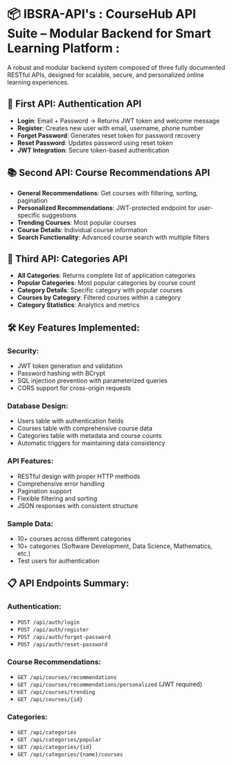# 📦 IBSRA-API's : CourseHub API Suite – Modular Backend for Smart Learning Platform :
A robust and modular backend system composed of three fully documented RESTful APIs, designed for scalable, secure, and personalized online learning experiences.

## 🔐 **First API: Authentication API**
- **Login**: Email + Password → Returns JWT token and welcome message
- **Register**: Creates new user with email, username, phone number
- **Forget Password**: Generates reset token for password recovery
- **Reset Password**: Updates password using reset token
- **JWT Integration**: Secure token-based authentication

## 📚 **Second API: Course Recommendations API**
- **General Recommendations**: Get courses with filtering, sorting, pagination
- **Personalized Recommendations**: JWT-protected endpoint for user-specific suggestions
- **Trending Courses**: Most popular courses
- **Course Details**: Individual course information
- **Search Functionality**: Advanced course search with multiple filters

## 📂 **Third API: Categories API**
- **All Categories**: Returns complete list of application categories
- **Popular Categories**: Most popular categories by course count
- **Category Details**: Specific category with popular courses
- **Courses by Category**: Filtered courses within a category
- **Category Statistics**: Analytics and metrics

## 🛠️ **Key Features Implemented:**

### **Security:**
- JWT token generation and validation
- Password hashing with BCrypt
- SQL injection prevention with parameterized queries
- CORS support for cross-origin requests

### **Database Design:**
- Users table with authentication fields
- Courses table with comprehensive course data
- Categories table with metadata and course counts
- Automatic triggers for maintaining data consistency

### **API Features:**
- RESTful design with proper HTTP methods
- Comprehensive error handling
- Pagination support
- Flexible filtering and sorting
- JSON responses with consistent structure

### **Sample Data:**
- 10+ courses across different categories
- 10+ categories (Software Development, Data Science, Mathematics, etc.)
- Test users for authentication

## 📋 **API Endpoints Summary:**

### Authentication:
- `POST /api/auth/login`
- `POST /api/auth/register`
- `POST /api/auth/forgot-password`
- `POST /api/auth/reset-password`

### Course Recommendations:
- `GET /api/courses/recommendations`
- `GET /api/courses/recommendations/personalized` (JWT required)
- `GET /api/courses/trending`
- `GET /api/courses/{id}`

### Categories:
- `GET /api/categories`
- `GET /api/categories/popular`
- `GET /api/categories/{id}`
- `GET /api/categories/{name}/courses`
